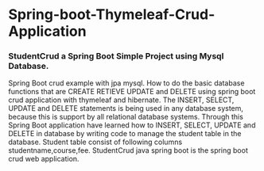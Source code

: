 # Spring-boot-Thymeleaf-Crud-Application
### StudentCrud a Spring Boot Simple Project using Mysql Database. 


Spring Boot crud example with jpa mysql. How to do the basic database functions that are CREATE RETIEVE UPDATE and DELETE using spring boot crud application with thymeleaf and hibernate. The INSERT, SELECT, UPDATE and DELETE statements is being used in any database system, because this is support by all relational database systems. Through this Spring Boot application have learned how to INSERT, SELECT, UPDATE and DELETE in database by writing code to manage the student table in the database.  Student table consist of following columns studentname,course,fee.
StudentCrud java spring boot is the spring boot crud web application.
